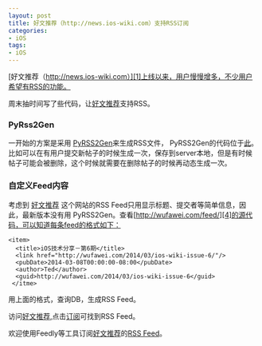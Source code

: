 ```yaml
---
layout: post   
title: 好文推荐（http://news.ios-wiki.com）支持RSS订阅      
categories: 
- iOS   
tags:     
- iOS
---    
```

 
[好文推荐（http://news.ios-wiki.com）][1]上线以来，用户慢慢增多，不少用户希望有RSS的功能。

周末抽时间写了些代码，让[好文推荐][1]支持RSS。


### PyRss2Gen

一开始的方案是采用 [PyRSS2Gen][2]来生成RSS文件， PyRSS2Gen的代码位于[此][3]。
比如可以在有用户提交新帖子的时候生成一次，保存到server本地，但是有时候帖子可能会被删除，这个时候就需要在删除帖子的时候再动态生成一次。



### 自定义Feed内容

考虑到 [好文推荐][1] 这个网站的RSS Feed只用显示标题、提交者等简单信息，因此，最新版本没有用
PyRSS2Gen。查看[http://wufawei.com/feed/][4]的源代码，可以知道每条feed的格式如下：

    <item>
      <title>iOS技术分享－第6期</title>
      <link href="http://wufawei.com/2014/03/ios-wiki-issue-6/"/>
      <pubDate>2014-03-08T00:00:00-08:00</pubDate>
      <author>Ted</author>
      <guid>http://wufawei.com/2014/03/ios-wiki-issue-6</guid>
     </itme>
     
 
 用上面的格式，查询DB，生成RSS Feed。
 
 
 访问[好文推荐][1],点击[订阅][5]可找到RSS Feed。
 
 
  欢迎使用Feedly等工具订阅[好文推荐][1]的[RSS Feed][5]。

 
[1]:http://news.ios-wiki.com
[2]:https://pypi.python.org/pypi/PyRSS2Gen/
[3]:http://svn.python.org/projects/peps/trunk/PyRSS2Gen.py
[4]:http://wufawei.com/feed/
[5]:http://news.ios-wiki.com/feed
